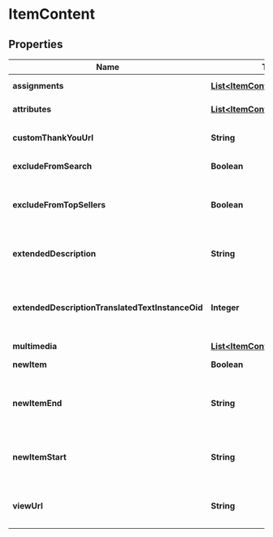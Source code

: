 
# ItemContent

## Properties
Name | Type | Description | Notes
------------ | ------------- | ------------- | -------------
**assignments** | [**List&lt;ItemContentAssignment&gt;**](ItemContentAssignment.md) | StoreFront assignments |  [optional]
**attributes** | [**List&lt;ItemContentAttribute&gt;**](ItemContentAttribute.md) | StoreFront attributes |  [optional]
**customThankYouUrl** | **String** | Custom Thank You URL |  [optional]
**excludeFromSearch** | **Boolean** | Exclude from search |  [optional]
**excludeFromTopSellers** | **Boolean** | Exclude from the top sellers list in the StoreFront |  [optional]
**extendedDescription** | **String** | Extended description (max 2000 characters) |  [optional]
**extendedDescriptionTranslatedTextInstanceOid** | **Integer** | Extneded description text translation instance identifier |  [optional]
**multimedia** | [**List&lt;ItemContentMultimedia&gt;**](ItemContentMultimedia.md) | Multimedia |  [optional]
**newItem** | **Boolean** | True if the item is new |  [optional]
**newItemEnd** | **String** | The date the item should no longer be considered new |  [optional]
**newItemStart** | **String** | The date the item should start being considered new |  [optional]
**viewUrl** | **String** | Legacy view URL (not used by StoreFronts) |  [optional]



